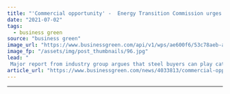 ```yaml
---
title: "'Commercial opportunity' -  Energy Transition Commission urges businesses to drive demand for low carbon steel"
date: "2021-07-02"
tags: 
  - business green
source: "business green"
image_url: "https://www.businessgreen.com/api/v1/wps/ae600f6/53c78aeb-ad4a-4dcb-b638-a23ea53a53a3/5/steel-plant-185x114.jpg"
image_fp: "/assets/img/post_thumbnails/96.jpg"
lead: "
 Major report from industry group argues that steel buyers can play catalysing role in accelerating growth of green steel market ..."
article_url: "https://www.businessgreen.com/news/4033813/commercial-opportunity-energy-transition-commission-urges-businesses-drive-demand-low-carbon-steel"
---
```


---
